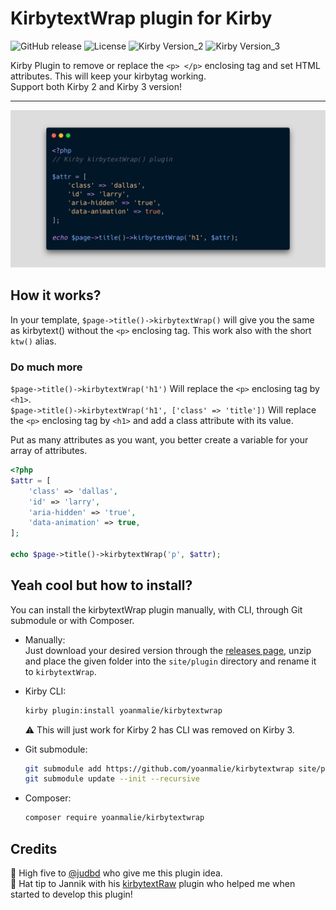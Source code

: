 # KirbytextWrap plugin for Kirby

![GitHub release](https://img.shields.io/github/release/yoanmalie/kirbytextwrap.svg?maxAge=1800) ![License](https://img.shields.io/github/license/mashape/apistatus.svg) ![Kirby Version_2](https://img.shields.io/badge/Kirby-v2-black.svg) ![Kirby Version_3](https://img.shields.io/badge/Kirby-v3-black.svg)

Kirby Plugin to remove or replace the `<p> </p>` enclosing tag and set HTML attributes. This will keep your kirbytag working.  
Support both Kirby 2 and Kirby 3 version!

---

![banner](banner-kirbytextwrap.png)

## How it works?

In your template, `$page->title()->kirbytextWrap()` will give you the same as kirbytext() without the `<p>` enclosing tag. This work also with the short `ktw()` alias.

### Do much more

`$page->title()->kirbytextWrap('h1')` Will replace the `<p>` enclosing tag by `<h1>`.  
`$page->title()->kirbytextWrap('h1', ['class' => 'title'])` Will replace the `<p>` enclosing tag by `<h1>` and add a class attribute with its value.

Put as many attributes as you want, you better create a variable for your array of attributes.

```php
<?php
$attr = [
    'class' => 'dallas',
    'id' => 'larry',
    'aria-hidden' => 'true',
    'data-animation' => true,
];

echo $page->title()->kirbytextWrap('p', $attr);
```

## Yeah cool but how to install?

You can install the kirbytextWrap plugin manually, with CLI, through Git submodule or with Composer.

-   Manually:  
     Just download your desired version through the [releases page](https://github.com/yoanmalie/kirbytextwrap/releases), unzip and place the given folder into the `site/plugin` directory and rename it to `kirbytextWrap`.

-   Kirby CLI:

    ```bash
    kirby plugin:install yoanmalie/kirbytextwrap
    ```

    ⚠️ This will just work for Kirby 2 has CLI was removed on Kirby 3.

-   Git submodule:
    ```bash
    git submodule add https://github.com/yoanmalie/kirbytextwrap site/plugins/kirbytextWrap
    git submodule update --init --recursive
    ```
-   Composer:
    ```bash
    composer require yoanmalie/kirbytextwrap
    ```

## Credits

🤚 High five to [@judbd](https://github.com/judbd) who give me this plugin idea.  
🎩 Hat tip to Jannik with his [kirbytextRaw](https://github.com/jbeyerstedt/kirby-plugin-kirbytextRaw) plugin who helped me when started to develop this plugin!
